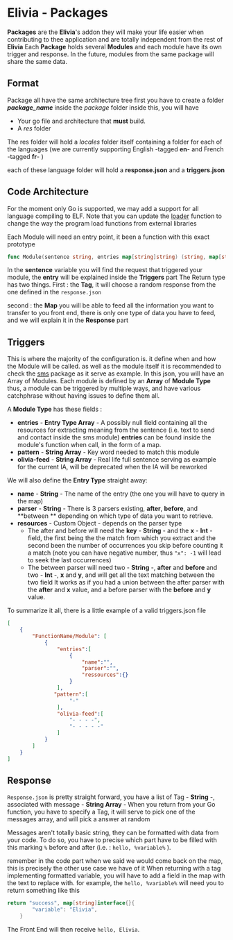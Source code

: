 # Elivia - Packages

**Packages** are the **Elivia**'s addon they will make your life easier when contributing to thee application and are totally independent from the rest of **Elivia**
Each **Package** holds several **Modules** and each module have its own trigger and response.
In the future, modules from the same package will share the same data.

## Format

Package all have the same architecture tree
first you have to create a folder ***package_name*** inside the *package* folder
inside this, you will have

* Your go file and architecture that **must** build.
* A *res* folder

The res folder will hold a *locales* folder itself containing a folder for each of the languages (we are currently supporting English -tagged **en**- and French -tagged **fr**- )

each of these language folder will hold a **response.json** and a **triggers.json**

## Code Architecture

For the moment only Go is supported, we may add a support for all language compiling to ELF.
Note that you can update the [loader](https://github.com/PoCFrance/e/blob/master/back/plugins/package.go) function to change the way the program load functions from external libraries

Each Module will need an entry point, it been a function with this exact prototype

```go
func Module(sentence string, entries map[string]string) (string, map[string]interface{})
```

In the **sentence** variable you will find the request that triggered your module, the **entry** will be explained inside the **Triggers** part
The Return type has two things.
First : the **Tag**, it will choose a random response from the one defined in the `response.json`

second : the **Map** you will be able to feed all the information you want to transfer to you front end, there is only one type of data you have to feed, and we will explain it in the **Response** part

## Triggers

This is where the majority of the configuration is. it define when and how the Module will be called. as well as the module itself
it is recommended to check the [sms](https://github.com/PoCFrance/e/blob/master/back/package/sms/res/locales/en/triggers.json) package as it serve as example.
In this json, you will have an Array of Modules.
Each module is defined by an **Array** of **Module Type** thus, a module can be triggered by multiple ways, and have various catchphrase without having issues to define them all.

A **Module Type** has these fields :

* **entries** - **Entry Type Array**  - A possibly null field containing all the resources for extracting meaning from the sentence (i.e. text to send and contact inside the sms module) **entries** can be found inside the module's function when call, in the form of a map.
* **pattern** - **String Array** - Key word needed to match this module
* **olivia-feed** - **String Array** - Real life full sentence serving as example for the current IA, will be deprecated when the IA will be reworked

We will also define the **Entry Type** straight away:

* **name** - **String** - The name of the entry (the one you will have to query in the map)
* **parser** - **String** - There is 3 parsers existing, **after**, **before**, and **between ** depending on which type of data you want to retrieve.
* **resources** - Custom Object - depends on the parser type
  * The after and before will need the **key** - **String** - and the **x** - **Int** - field, the first being the the match from which you extract and the second been the number of occurrences you skip before counting it a match (note you can have negative number, thus `"x": -1` will lead to seek the last occurrences)
  * The between parser will need two - **String** -, **after** and **before** and two - **Int** -, **x** and **y**, and will get all the text matching between the two field
    It works as if you had a union between the after parser with the **after** and **x** value, and a before parser with the **before** and **y** value.

To summarize it all, there is a little example of a valid triggers.json file 

```json
[
    {
		"FunctionName/Module": [
			{
                "entries":[
                    {
                        "name":"",
                        "parser":"",
                        "ressources":{}
                    }
                ],
			   "pattern":[
                    "-"
                ],
                "olivia-feed":[
                    "- - - -",
                    "- - - - -"
                ]
			}
		]
	}
]
```

## Response

`Response.json` is pretty straight forward, you have a list of Tag - **String** -, associated with message - **String Array** -
When you return from your Go function, you have to specify a Tag, it will serve to pick one of the messages array, and will pick a answer at random

Messages aren't totally basic string, they can be formatted with data from your code.
To do so, you have to precise which part have to be filled with  this marking `%`  before and after  (i.e. : `hello, %variable%` ). 

remember in the code part when we said we would come back on the map, this is precisely the other use case we have of it
When returning with a tag implementing formatted variable, you will have to add a field in the map with the text to replace with.
for example, the  `hello, %variable%` will need you to return something like this

```go
return "success", map[string]interface{}{
		"variable": "Elivia",
	}
```

The Front End will then receive `hello, Elivia`.